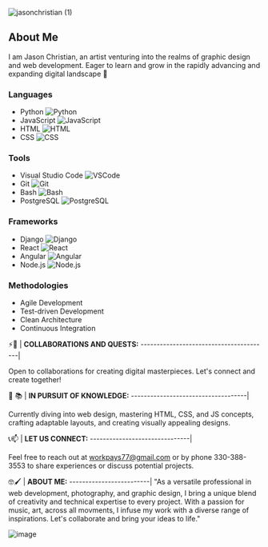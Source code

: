 ![jasonchristian (1)](https://github.com/jchristian-designs/jchristian-designs/assets/149225130/36f95a33-f407-4085-83bd-1360b9b3e508)
## About Me
I am Jason Christian, an artist venturing into the realms of graphic design and web development. Eager to learn and grow in the rapidly advancing and expanding digital landscape 🌃

### Languages
* Python ![Python](https://img.shields.io/badge/language-Python-blue) 
* JavaScript ![JavaScript](https://img.shields.io/badge/language-JavaScript-yellow) 
* HTML ![HTML](https://img.shields.io/badge/language-HTML-orange) 
* CSS ![CSS](https://img.shields.io/badge/language-CSS-green) 

### Tools
* Visual Studio Code ![VSCode](https://img.shields.io/badge/tool-VSCode-lightgray) 
* Git ![Git](https://img.shields.io/badge/tool-Git-black)
* Bash ![Bash](https://img.shields.io/badge/tool-Bash-silver)
* PostgreSQL ![PostgreSQL](https://img.shields.io/badge/database-PostgreSQL-cyan) 

### Frameworks
* Django ![Django](https://img.shields.io/badge/framework-Django-darkblue)
* React ![React](https://img.shields.io/badge/library-React-purple)
* Angular ![Angular](https://img.shields.io/badge/framework-Angular-red)
* Node.js ![Node.js](https://img.shields.io/badge/runtime-Node.js-green)

### Methodologies
* Agile Development
* Test-driven Development
* Clean Architecture
* Continuous Integration

 ⚡🤝 | **COLLABORATIONS AND QUESTS:**
----------------------------------------|

Open to collaborations for creating digital masterpieces. Let's connect and create together!

 🏫 📚 | **IN PURSUIT OF KNOWLEDGE:**
------------------------------------|

Currently diving into web design, mastering HTML, CSS, and JS concepts, crafting adaptable layouts, and creating visually appealing designs.

 📞📫 | **LET US CONNECT:**
-------------------------------|

Feel free to reach out at [workpays77@gmail.com](mailto:workpays77@gmail.com) or by phone 330-388-3553 to share experiences or discuss potential projects.

🤓🖌️ | **ABOUT ME:**
-------------------------|
"As a versatile professional in web development, photography, and graphic design, I bring a unique blend of creativity and technical expertise to every project. With a passion for music, art, across all movments, I infuse my work with a diverse range of inspirations. Let's collaborate and bring your ideas to life."



![image](https://github.com/jchristian-designs/jchristian-designs/assets/149225130/b9626c67-12b2-4663-befc-519a81f314fa)
